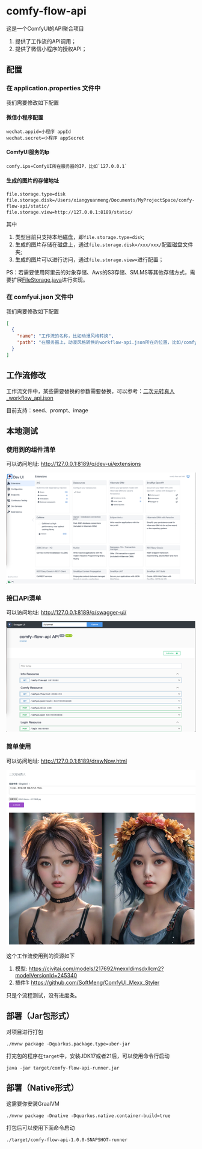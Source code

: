 # comfy-flow-api

这是一个ComfyUI的API聚合项目

1. 提供了工作流的API调用；
2. 提供了微信小程序的授权API；

## 配置

### 在 application.properties 文件中

我们需要修改如下配置

#### 微信小程序配置

```
wechat.appid=小程序 appId
wechat.secret=小程序 appSecret
```
#### ComfyUI服务的Ip
```
comfy.ips=ComfyUI所在服务器的IP，比如`127.0.0.1`
```
#### 生成的图片的存储地址
```
file.storage.type=disk
file.storage.disk=/Users/xiangyuanmeng/Documents/MyProjectSpace/comfy-flow-api/static/
file.storage.view=http://127.0.0.1:8189/static/
```
其中

1. 类型目前只支持本地磁盘，即`file.storage.type=disk`;
2. 生成的图片存储在磁盘上，通过`file.storage.disk=/xxx/xxx/`配置磁盘文件夹;
3. 生成的图片可以进行访问，通过`file.storage.view=`进行配置；

PS：若需要使用阿里云的对象存储、Aws的S3存储、SM.MS等其他存储方式，需要扩展[FileStorage.java](src%2Fmain%2Fjava%2Fcom%2Fmexx%2Fcomfy%2Fservice%2FFileStorage.java)进行实现。

### 在 comfyui.json 文件中

我们需要修改如下配置

```json
[
  {
    "name": "工作流的名称，比如动漫风格转换",
    "path": "在服务器上，动漫风格转换的workflow-api.json所在的位置，比如/comfyui/workflow-api.json"
  }
]
```

## 工作流修改

工作流文件中，某些需要替换的参数需要替换，可以参考：[二次元转真人_workflow_api.json](src%2Fmain%2Fresources%2Fcomfy%2F%E4%BA%8C%E6%AC%A1%E5%85%83%E8%BD%AC%E7%9C%9F%E4%BA%BA_workflow_api.json)

目前支持：seed、prompt、image

## 本地测试

### 使用到的组件清单

可以访问地址: http://127.0.0.1:8189/q/dev-ui/extensions

![img.png](doc%2Fimg_0.png)

### 接口API清单

可以访问地址: http://127.0.0.1:8189/q/swagger-ui/

![img_1.png](doc%2Fimg_1.png)

### 简单使用

可以访问地址: http://127.0.0.1:8189/drawNow.html

![img_3.png](doc%2Fimg_3.png)

这个工作流使用到的资源如下

1. 模型: https://civitai.com/models/217692/mexxldimsdxllcm2?modelVersionId=245340
2. 插件1: https://github.com/SoftMeng/ComfyUI_Mexx_Styler

只是个流程测试，没有进度条。

## 部署（Jar包形式）

对项目进行打包

```shell script
./mvnw package -Dquarkus.package.type=uber-jar
```

打完包的程序在`target`中，安装JDK17或者21后，可以使用命令行启动

```shell
java -jar target/comfy-flow-api-runner.jar
```

## 部署（Native形式）

这需要你安装GraalVM

```shell script
./mvnw package -Dnative -Dquarkus.native.container-build=true
```

打包后可以使用下面命令启动

```shell
./target/comfy-flow-api-1.0.0-SNAPSHOT-runner
```